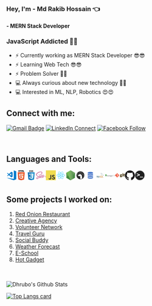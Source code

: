 ### Hey, I'm - Md Rakib Hossain 👈 
#### - MERN Stack Developer


### JavaScript Addicted  🤟🤟
- ⚡ Currently working as MERN Stack Developer 😎😎
- ⚡ Learning Web Tech 😎😎
- ⚡ Problem Solver 🧠🧠
- 💻 Always curious about new technology 🤩🤩
- 💻 Interested in ML, NLP, Robotics 😍😍 

## Connect with me:
[![Gmail Badge](https://img.shields.io/badge/-mdrakibhossainbd75@gmail.com-c14438?style=flat-square&logo=Gmail&logoColor=white&link=mailto:mdrakibhossainbd75@gmail.com)](mailto:mdrakibhossainbd75@gmail.com)
[![LinkedIn Connect](https://img.shields.io/badge/%20-Connect-black?color=14171A&labelColor=212121&logo=linkedin&logoColor=blue)](https://www.linkedin.com/in/rakib-hossain-425725a1/)
[![Facebook Follow](https://img.shields.io/badge/%20-Follow-black?color=14171A&labelColor=1976d2&logo=facebook&logoColor=ffffff)](https://www.facebook.com/rakib.hossain.739)

<br />

## Languages and Tools:

<img align="left" width="26px" src="https://raw.githubusercontent.com/github/explore/80688e429a7d4ef2fca1e82350fe8e3517d3494d/topics/visual-studio-code/visual-studio-code.png" >
<img align="left" alt="HTML5" width="26px" src="https://raw.githubusercontent.com/github/explore/80688e429a7d4ef2fca1e82350fe8e3517d3494d/topics/html/html.png" />
<img align="left" alt="CSS3" width="26px" src="https://raw.githubusercontent.com/github/explore/80688e429a7d4ef2fca1e82350fe8e3517d3494d/topics/css/css.png" />
<img align="left" alt="Sass" width="26px" src="https://raw.githubusercontent.com/github/explore/80688e429a7d4ef2fca1e82350fe8e3517d3494d/topics/sass/sass.png" />
<img align="left" alt="JavaScript" width="26px" src="https://raw.githubusercontent.com/github/explore/80688e429a7d4ef2fca1e82350fe8e3517d3494d/topics/javascript/javascript.png" />
<img align="left" alt="React" width="26px" src="https://raw.githubusercontent.com/github/explore/80688e429a7d4ef2fca1e82350fe8e3517d3494d/topics/react/react.png" />
<img align="left" alt="Node.js" width="26px" src="https://raw.githubusercontent.com/github/explore/80688e429a7d4ef2fca1e82350fe8e3517d3494d/topics/nodejs/nodejs.png" />
<img align="left" alt="Deno" width="26px" src="https://raw.githubusercontent.com/github/explore/361e2821e2dea67711cde99c9c40ed357061cf27/topics/deno/deno.png" />
<img align="left" alt="SQL" width="26px" src="https://raw.githubusercontent.com/github/explore/80688e429a7d4ef2fca1e82350fe8e3517d3494d/topics/sql/sql.png" />
<img align="left" alt="MySQL" width="26px" src="https://raw.githubusercontent.com/github/explore/80688e429a7d4ef2fca1e82350fe8e3517d3494d/topics/mysql/mysql.png" />
<img align="left" alt="MongoDB" width="26px" src="https://raw.githubusercontent.com/github/explore/80688e429a7d4ef2fca1e82350fe8e3517d3494d/topics/mongodb/mongodb.png" />
<img align="left" alt="Git" width="26px" src="https://raw.githubusercontent.com/github/explore/80688e429a7d4ef2fca1e82350fe8e3517d3494d/topics/git/git.png" />
<img align="left" alt="GitHub" width="26px" src="https://raw.githubusercontent.com/github/explore/78df643247d429f6cc873026c0622819ad797942/topics/github/github.png" />
<img align="left" alt="HTML5" width="26px" src="https://raw.githubusercontent.com/github/explore/80688e429a7d4ef2fca1e82350fe8e3517d3494d/topics/terminal/terminal.png" />

<br />
<br />

## Some projects I worked on: 

1. [Red Onion Restaurant](https://hot-onion-ffd33.web.app//)
2. [Creative Agency](https://crea1ive-agency.web.app/)
3. [Volunteer Network](https://volunteer-network-a5800.web.app/)
4. [Travel Guru](https://travel-guru-807b6.web.app//) 
5. [Social Buddy](https://mybuddy.netlify.app//)
6. [Weather Forecast](https://dhrubo020.github.io/weather/)
7. [E-School](https://dhrubo020.github.io/e-school/index.html)
8. [Hot Gadget](https://dhrubo020.github.io/hot-gadgets1/)

<br />
<br />


<img width="550" alt="Dhrubo's Github Stats"  src="https://github-readme-stats.vercel.app/api?username=dhrubo020&show_icons=true"/>

[![Top Langs card](https://github-readme-stats.vercel.app/api/top-langs/?username=dhrubo020&card_width=550)](https://github.com/dhrubo020/dhrubo020)

[website]: https://dnsdhrubo.netlify.app/
